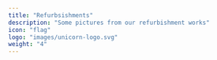 ```yaml
---
title: "Refurbsishments"
description: "Some pictures from our refurbishment works"
icon: "flag"
logo: "images/unicorn-logo.svg"
weight: "4"
---
```



